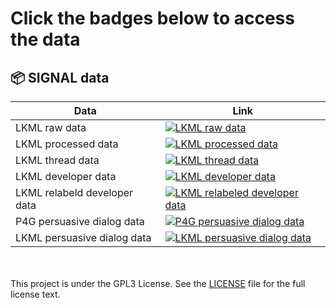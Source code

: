 # Click the badges below to access the data

## 📦 SIGNAL data

| Data    | Link |
|-------------|------|
| LKML raw data  | [![LKML raw data](https://img.shields.io/badge/csv-082020&#8211;012021-blue.svg)](https://colab.research.google.com/github/SRI-CSL/signal-public/blob/main/colabs/lkml-data-curation.ipynb) |
| LKML processed data  | [![LKML processed data](https://img.shields.io/badge/csv-082020&#8211;012021-blue.svg)](https://colab.research.google.com/github/SRI-CSL/signal-public/blob/main/colabs/lkml-data-curation.ipynb) |
| LKML thread data | [![LKML thread data](https://img.shields.io/badge/csv-082020&#8211;012021-blue.svg)](https://colab.research.google.com/github/SRI-CSL/signal-public/blob/main/colabs/activity-roles-detection.ipynb) |
| LKML developer data | [![LKML developer data](https://img.shields.io/badge/csv-082020&#8211;012021-blue.svg)](lkml_developer_from0820_0121.csv) |
| LKML relabeld developer data | [![LKML relabeled developer data](https://img.shields.io/badge/csv-082020&#8211;012021-blue.svg)](activity_triplets_V1_02182022.csv) |
| P4G persuasive dialog data | [![P4G persuasive dialog data](https://img.shields.io/badge/csv-01262021-blue.svg)](dialog_data.csv) |
| LKML persuasive dialog data | [![LKML persuasive dialog data](https://img.shields.io/badge/csv-082020&#8211;012021-blue.svg)](dev_dialog_data.csv) |

</br></br>
This project is under the GPL3 License. 
See the [LICENSE](https://www.gnu.org/licenses/gpl-3.0.en.html) file for the full license text.

